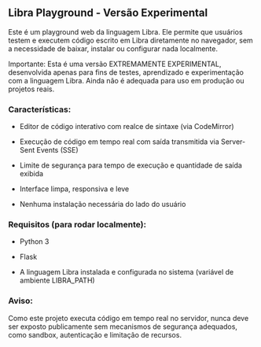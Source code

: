 ## Libra Playground - Versão Experimental

Este é um playground web da linguagem Libra. Ele permite que usuários testem e executem código escrito em Libra diretamente no navegador, sem a necessidade de baixar, instalar ou configurar nada localmente.

Importante: Esta é uma versão EXTREMAMENTE EXPERIMENTAL, desenvolvida apenas para fins de testes, aprendizado e experimentação com a linguagem Libra. Ainda não é adequada para uso em produção ou projetos reais.

### Características:

- Editor de código interativo com realce de sintaxe (via CodeMirror)

- Execução de código em tempo real com saída transmitida via Server-Sent Events (SSE)

- Limite de segurança para tempo de execução e quantidade de saída exibida

- Interface limpa, responsiva e leve

- Nenhuma instalação necessária do lado do usuário

### Requisitos (para rodar localmente):

- Python 3

- Flask

- A linguagem Libra instalada e configurada no sistema (variável de ambiente LIBRA_PATH)

### Aviso:

Como este projeto executa código em tempo real no servidor, nunca deve ser exposto publicamente sem mecanismos de segurança adequados, como sandbox, autenticação e limitação de recursos.